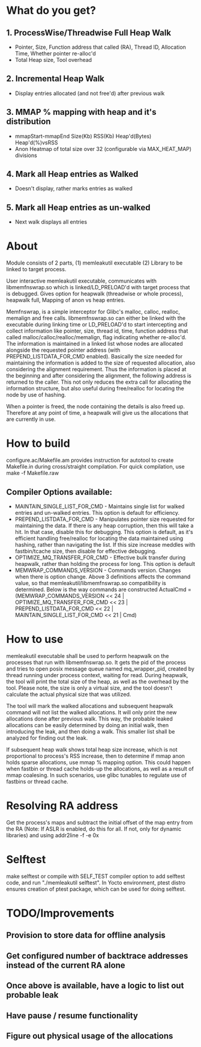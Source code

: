 # What do you get?
## 1. ProcessWise/Threadwise Full Heap Walk
  - Pointer, Size, Function address that called (RA), Thread ID, Allocation Time, Whether pointer re-alloc'd
  - Total Heap size, Tool overhead
## 2. Incremental Heap Walk
  - Display entries allocated (and not free'd) after previous walk
## 3. MMAP % mapping with heap and it's distribution
  - mmapStart-mmapEnd        Size(Kb)    RSS(Kb)    Heap'd(Bytes)    Heap'd(%)vsRSS
  - Anon Heatmap of total size over 32 (configurable via MAX_HEAT_MAP) divisions
## 4. Mark all Heap entries as Walked
  - Doesn't display, rather marks entries as walked
## 5. Mark all Heap entries as un-walked
  - Next walk displays all entries

# About
Module consists of 2 parts, (1) memleakutil executable (2) Library to be linked to target process.

User interactive memleakutil executable, communicates with libmemfnswrap.so which is linked/LD_PRELOAD'd with target process that is debugged. Gives option for heapwalk (threadwise or whole process), heapwalk full, Mapping of anon vs heap entries.

Memfnswrap, is a simple interceptor for Glibc's malloc, calloc, realloc, memalign and free calls. libmemfnswrap.so can either be linked with the executable during linking time or LD_PRELOAD'd to start intercepting and collect information like pointer, size, thread id, time, function address that called malloc/calloc/realloc/memalign, flag indicating whether re-alloc'd. The information is maintained in a linked list whose nodes are allocated alongside the requested pointer address (with PREPEND_LISTDATA_FOR_CMD enabled). Basically the size needed for maintaining the information is added to the size of requested allocation, also considering the alignment requirement. Thus the information is placed at the beginning and after considering the alignment, the following address is returned to the caller. This not only reduces the extra call for allocating the information structure, but also useful during free/realloc for locating the node by use of hashing. 

When a pointer is freed, the node containing the details is also freed up. Therefore at any point of time, a heapwalk will give us the allocations that are currently in use.

# How to build
configure.ac/Makefile.am provides instruction for autotool to create Makefile.in during cross/straight compilation. For quick compilation, use make -f Makefile.raw
## Compiler Options available:
   - MAINTAIN_SINGLE_LIST_FOR_CMD - Maintains single list for walked entries and un-walked entries. This option is default for efficiency.
   - PREPEND_LISTDATA_FOR_CMD     - Manipulates pointer size requested for maintaining the data. If there is any heap corruption, then this will take a hit. In that case, disable this for debugging. This option is default, as it's efficient handling free/realloc for locating the data maintained using hashing, rather than navigating the list. If this size increase meddles with fastbin/tcache size, then disable for effective debugging. 
   - OPTIMIZE_MQ_TRANSFER_FOR_CMD - Effective bulk transfer during heapwalk, rather than holding the process for long. This option is default
   - MEMWRAP_COMMANDS_VERSION     - Commands version. Changes when there is option change. Above 3 definitions affects the command value, so that memleakutil/libmemfnswrap.so compatibility is determined. Below is the way commands are constructed
     ActualCmd = (MEMWRAP_COMMANDS_VERSION << 24 | OPTIMIZE_MQ_TRANSFER_FOR_CMD << 23 | PREPEND_LISTDATA_FOR_CMD << 22 | MAINTAIN_SINGLE_LIST_FOR_CMD << 21 | Cmd)

# How to use
memleakutil executable shall be used to perform heapwalk on the processes that run with libmemfnswrap.so. It gets the pid of the process and tries to open posix message queue named mq_wrapper_pid, created by thread running under process context, waiting for read. During heapwalk, the tool will print the total size of the heap, as well as the overhead by the tool. Please note, the size is only a virtual size, and the tool doesn't calculate the actual physical size that was utilized.

The tool will mark the walked allocations and subsequent heapwalk command will not list the walked allocations. It will only print the new allocations done after previous walk. This way, the probable leaked allocations can be easily determined by doing an initial walk, then introducing the leak, and then doing a walk. This smaller list shall be analyzed for finding out the leak.

If subsequent heap walk shows total heap size increase, which is not proportional to process's RSS increase, then to determine if mmap anon holds sparse allocations, use mmap % mapping option. This could happen when fastbin or thread cache holds-up the allocations, as well as a result of mmap coalesing. In such scenarios, use glibc tunables to regulate use of fastbins or thread cache.

# Resolving RA address
Get the process's maps and subtract the initial offset of the map entry from the RA (Note: If ASLR is enabled, do this for all. If not, only for dynamic libraries) and using addr2line -f -e <file with symbols> 0x<processed RA>

# Selftest
make selftest or compile with SELF_TEST compiler option to add selftest code, and run "./memleakutil selftest". In Yocto environment, ptest distro ensures creation of ptest package, which can be used for doing selftest.

# TODO/Improvements
## Provision to store data for offline analysis
## Get configured number of backtrace addresses instead of the current RA alone
## Once above is available, have a logic to list out probable leak
## Have pause / resume functionality
## Figure out physical usage of the allocations
